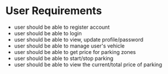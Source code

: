 # User Requirements

-   user should be able to register account
-   user should be able to login
-   user should be able to view, update profile/password
-   user should be able to manage user's vehicle
-   user should be able to get price for parking zones
-   user should be able to start/stop parking
-   user should be able to view the current/total price of parking
